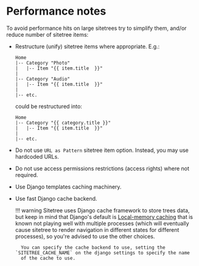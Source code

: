# Performance notes

To avoid performance hits on large sitetrees try to simplify them, and/or reduce number of sitetree items:

* Restructure (unify) sitetree items where appropriate. E.g.:
    ```
    Home
    |-- Category "Photo"
    |   |-- Item "{{ item.title  }}"
    |
    |-- Category "Audio"
    |   |-- Item "{{ item.title  }}"
    |
    |-- etc.
    ```
    
    could be restructured into:
    ```
    Home
    |-- Category "{{ category.title }}"
    |   |-- Item "{{ item.title  }}"
    |
    |-- etc.
    ```

* Do not use `URL as Pattern` sitetree item option. Instead, you may use hardcoded URLs.

* Do not use access permissions restrictions (access rights) where not required.

* Use Django templates caching machinery.

* Use fast Django cache backend.

    !!! warning
        Sitetree uses Django cache framework to store trees data, but keep in mind that
        Django's default is [Local-memory caching](https://docs.djangoproject.com/en/dev/topics/cache/#local-memory-caching)
        that is known not playing well with multiple processes (which will eventually cause sitetree to render navigation
        in different states for different processes), so you're advised to use the other choices.

        You can specify the cache backend to use, setting the `SITETREE_CACHE_NAME` on the django settings to specify the name 
        of the cache to use.
